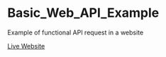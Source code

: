 # Basic_Web_API_Example
Example of functional API request in a website

<a href = "https://cloud-object-storage-a5-cos-static-web-hosting-93d.s3.us-east.cloud-object-storage.appdomain.cloud/index.html">Live Website</a>
